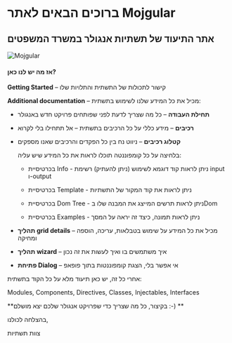 # ברוכים הבאים לאתר Mojgular

## אתר התיעוד של תשתיות אנגולר במשרד המשפטים

![Mojgular](screenshots/AngularMoj.png)

#### אז מה יש לנו כאן?

**Getting Started** – קישור לתכולות של התשתית והתלויות שלו

**Additional documentation** – מכיל את כל המידע שלנו לשימוש בתשתית:

*   **תחילת העבודה** – כל מה שצריך לדעת לפני שפותחים פרויקט חדש באנגולר

*   **רכיבים** – מידע כללי על כל הרכיבים בתשתית – אל תתחילו בלי לקרוא

*   **קטלוג רכיבים** – ניווט נח בין כל הפקדים והרכיבים שאנו מספקים

     בלחיצה על כל קומפוננטה תוכלו לראות את כל המידע שיש עליה:

    *   בכרטיסיית Info - ניתן לראות קוד דוגמא לשימוש (ניתן להעתיק) רשימת input
   ו-output

    *   בכרטיסיית Template - ניתן לראות את קוד המקור של התשתיות

    *   בכרטיסיית Dom Tree - ניתן לראות תרשים המייצג את המבנה שלו בDom

    *   בכרטיסיית Examples - ניתן לראות תמונה, כיצד זה יראה על המסך

*   **תהליך grid details** – מכיל את כל המידע על שימוש בטבלאות, עריכה, הוספה
    ומחיקה

*   **תהליך wizard** – איך משתמשים בו ואיך לעשות את זה נכון

*   **פתיחת Dialog** – אי אפשר בלי, הצגת קומפוננטות בתוך פופאפ

אחרי כל זה, יש כאן תיעוד מלא על כל הקוד בתשתית:

Modules, Components, Directives, Classes, Injectables, Interfaces

**בקיצור, כל מה שצריך כדי שפרויקט אנגולר שלכם יצא מושלם :-) **


בהצלחה לכולנו,

צוות תשתיות
